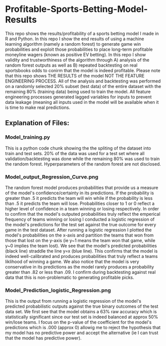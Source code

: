 # Profitable-Sports-Betting-Model-Results
This repo shows the results/profitability of a sports betting model I made in R and Python. In this repo I show the end results of using a machine learning algorithm (namely a random forest) to generate game win probabilities and exploit those probabilities to place long-term profitable moneyline wagers (known as positive EV betting). In this repo I show validity and trustworthiness of the algorithm through A) analysis of the random forest outputs as well as B) repeated backtesting on real sportsbooks odds to conirm that the model is indeed profitable. Please note that this repo shows THE RESULTS of the model NOT THE FEATURE ENGINEERING PROCESS. All of the analysis and backtesting was performed on a randomly selected 20% subset (test data) of the entire dataset with the remaining 80% (training data) being used to train the model. All feature engineering processes generated lagged variables for inputs to prevent data leakage (meaning all inputs used in the model will be available when it is time to make real predictions.  

## Explanation of Files:

### Model_training.py
This is a python code chunk showing the the spliting of the dataset into train and test sets. 20%  of the data was used for a test set where all validation/backtesting was done while the remaining 80% was used to train the random forest. Hyperparameters of the random forest are not disclosed. 

### Model_output_Regression_Curve.png
The random forest model produces probabilities that provide us a measure of the model's confidence/certainty in its predictions. If the probability is greater than .5 it predicts the team will win while if the probability is less than .5 it predicts the team will lose. Probabilities closer to 1 or 0 reflect a higher level of confidence in a team winning or losing respectively. In order to confirm that the model's outputed probabilities truly reflect the emperical frequency of teams winning or losing I conducted a logistic regression of the model's predictions for the test set against the true outcome for every game in the test dataset. After running a logistic regression I plotted the model's probabilities on the x-axis and partition the teams that won from those that lost on the y-axis (ie y~1 means the team won that game, while y~0 implies the team lost). We see that the model's predicted probabilities (black line) straddle the line y=x (blue line). This confirms that the model is indeed well-calibrated and produces probabilities that truly reflect a teams liklihood of winning a game. We also notice that the model is very conservative in its predictions as the model rarely produces a probability greater than .82 or less than .09. I confirm during backtesting against real data that this is non-problematic to generating profitable picks. 

### Model_Prediction_logistic_Regression.png
This is the output from running a logistic regression of the model's predicted probabilistic outputs against the true binary outcomes of the test data set. We first see that the model obtains a 63% raw accuracy which is statistically significant since our test set is indeed balanced at approx 50% win/lose teams. I focus on the p-value of the coefficient for the model's predictions which is .000 (approx 0) allowig me to reject the hypothesis that my model has no predictive power and accept the alternative (ie I can trust that the model has predictive power).  
